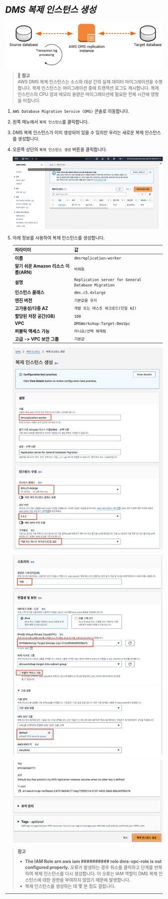 # ***DMS 복제 인스턴스 생성***

![AWS DMS Overview](../../images/aws-dms-overview.png)


> 📒 **참고**<br>
> AWS DMS 복제 인스턴스는 소스와 대상 간의 실제 데이터 마이그레이션을 수행합니다. 복제 인스턴스는 마이그레이션 중에 트랜잭션 로그도 캐시합니다. 복제 인스턴스의 CPU 양과 메모리 용량은 마이그레이션에 필요한 전체 시간에 영향을 미칩니다.

1. ```AWS Database Migration Service (DMS)``` 콘솔로 이동합니다.

2. 왼쪽 메뉴에서 ```복제 인스턴스```를 클릭합니다.

3. DMS 복제 인스턴스가 이미 생성되어 있을 수 있지만 우리는 새로운 복제 인스턴스를 생성합니다.

4. 오른쪽 상단의 ```복제 인스턴스 생성``` 버튼을 클릭합니다.    

    ![복제 인스턴스 생성](../../images/dms-create-rep-instance.png)

5. 아래 정보를 사용하여 복제 인스턴스를 생성합니다.

   | **파라미터**                     | **값**                                                   |
   |------------------------------|---------------------------------------------------------|
   | **이름**                       | ```dmsreplication-worker```                             |
   | **알기 쉬운 Amazon 리소스 이름(ARN)** | ```비워둠```                                               |
   | **설명**                       | ```Replication server for General Database Migration``` |
   | **인스턴스 클래스**                 | ```dms.c5.4xlarge```                                    |
   | **엔진 버전**                    | ```기본값을 유지```                                           |
   | **고가용성/다중 AZ**               | ```개발 또는 테스트 워크로드(단일 AZ)```                             |
   | **할당된 저장 공간(GB)**            | ```100```                                               |
   | **VPC**                      | ```DMSWorkshop-Target-DmsVpc```                         |
   | **퍼블릭 액세스 가능**               | ```아니요/선택 해제됨```                                        |
   | **고급 -> VPC 보안 그룹**          | ```기본값```                                               |

   ![복제 인스턴스 생성 파라미터 1](../../images/dms-create-rep-instance-params1.png)

   ![복제 인스턴스 생성 파라미터 2](../../images/dms-create-rep-instance-params2.png)

   ![복제 인스턴스 생성 파라미터 3](../../images/dms-create-rep-instance-params3.png)


> **참고**<br>
> * **The IAM Role arn aws iam ########## role dms-vpc-role is not configured properly.** 오류가 발생하는 경우 취소를 클릭하고 단계를 반복하여 복제 인스턴스를 다시 생성합니다. 이 오류는 IAM 역할이 DMS 복제 인스턴스에 대한 권한을 부여하지 않았기 때문에 발생합니다.
> * 복제 인스턴스를 생성하는 데 몇 분 정도 걸립니다.

---
